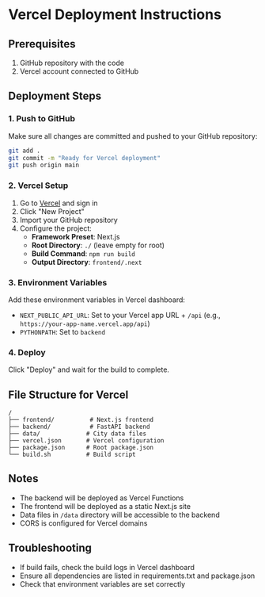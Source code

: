 # Vercel Deployment Instructions

## Prerequisites
1. GitHub repository with the code
2. Vercel account connected to GitHub

## Deployment Steps

### 1. Push to GitHub
Make sure all changes are committed and pushed to your GitHub repository:
```bash
git add .
git commit -m "Ready for Vercel deployment"
git push origin main
```

### 2. Vercel Setup
1. Go to [Vercel](https://vercel.com) and sign in
2. Click "New Project"
3. Import your GitHub repository
4. Configure the project:
   - **Framework Preset**: Next.js
   - **Root Directory**: `./` (leave empty for root)
   - **Build Command**: `npm run build`
   - **Output Directory**: `frontend/.next`

### 3. Environment Variables
Add these environment variables in Vercel dashboard:
- `NEXT_PUBLIC_API_URL`: Set to your Vercel app URL + `/api` (e.g., `https://your-app-name.vercel.app/api`)
- `PYTHONPATH`: Set to `backend`

### 4. Deploy
Click "Deploy" and wait for the build to complete.

## File Structure for Vercel
```
/
├── frontend/          # Next.js frontend
├── backend/           # FastAPI backend
├── data/             # City data files
├── vercel.json       # Vercel configuration
├── package.json      # Root package.json
└── build.sh          # Build script
```

## Notes
- The backend will be deployed as Vercel Functions
- The frontend will be deployed as a static Next.js site
- Data files in `/data` directory will be accessible to the backend
- CORS is configured for Vercel domains

## Troubleshooting
- If build fails, check the build logs in Vercel dashboard
- Ensure all dependencies are listed in requirements.txt and package.json
- Check that environment variables are set correctly
